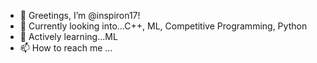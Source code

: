 - 👋 Greetings, I’m @inspiron17!
- 👀 Currently looking into...C++, ML, Competitive Programming, Python
- 🌱 Actively learning...ML
- 📫 How to reach me ... 

<!---
inspiron17/inspiron17 is a ✨ special ✨ repository because its `README.md` (this file) appears on your GitHub profile.
You can click the Preview link to take a look at your changes.
--->
